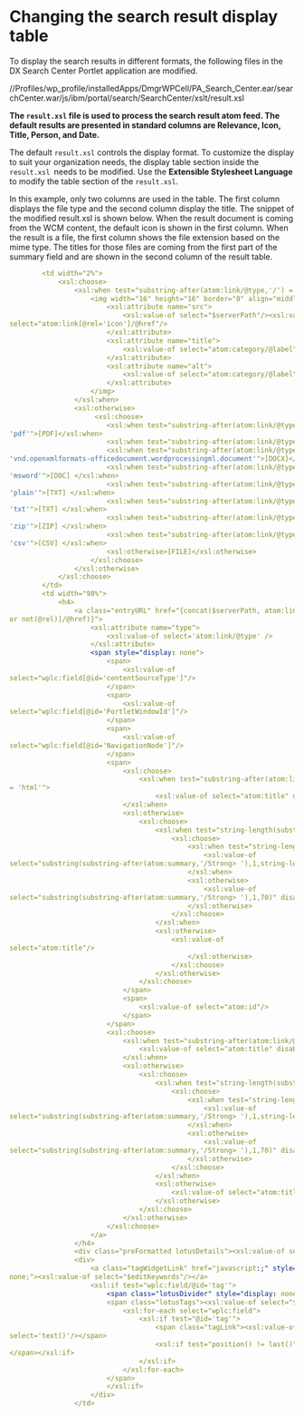 # Changing the search result display table

To display the search results in different formats, the following files in the DX Search Center Portlet application are modified.

//Profiles/wp_profile/installedApps/DmgrWPCell/PA_Search_Center.ear/searchCenter.war/js/ibm/portal/search/SearchCenter/xslt/result.xsl

**The `result.xsl` file is used to process the search result atom feed. The default results are presented in standard columns are Relevance, Icon, Title, Person, and Date.**

[](../../../../images/Change_the_search_result_display_table.png)

The default `result.xsl` controls the display format. To customize the display to suit your organization needs, the display table section inside the `result.xsl `needs to be modified. Use the **Extensible Stylesheet Language** to modify the table section of the `result.xsl`. 

In this example, only two columns are used in the table. The first column displays the file type and the second column display the title. The snippet of the modified result.xsl is shown below. When the result document is coming from the WCM content, the default icon is shown in the first column. When the result is a file, the first column shows the file extension based on the mime type. The titles for those files are coming from the first part of the summary field and are shown in the second column of the result table.

```yaml
        <td width="2%">
            <xsl:choose>
                <xsl:when test="substring-after(atom:link/@type,'/') = 'html'">
                    <img width="16" height="16" border="0" align="middle">
                        <xsl:attribute name="src">
                            <xsl:value-of select="$serverPath"/><xsl:value-of
select="atom:link[@rel='icon']/@href"/>
                        </xsl:attribute>
                        <xsl:attribute name="title">
                            <xsl:value-of select="atom:category/@label"/>
                        </xsl:attribute>
                        <xsl:attribute name="alt">
                            <xsl:value-of select="atom:category/@label"/>
                        </xsl:attribute>
                    </img>
                </xsl:when>
                <xsl:otherwise>
                     <xsl:choose>
                        <xsl:when test="substring-after(atom:link/@type,'/') =
'pdf'">[PDF]</xsl:when>
                        <xsl:when test="substring-after(atom:link/@type,'/') = 'vnd.msexcel'">[XLS] </xsl:when>
                        <xsl:when test="substring-after(atom:link/@type,'/') =
'vnd.openxmlformats-officedocument.wordprocessingml.document'">[DOCX]</xsl:when>
                        <xsl:when test="substring-after(atom:link/@type,'/') =
'msword'">[DOC] </xsl:when>
                        <xsl:when test="substring-after(atom:link/@type,'/') =
'plain'">[TXT] </xsl:when>
                        <xsl:when test="substring-after(atom:link/@type,'/') =
'txt'">[TXT] </xsl:when>
                        <xsl:when test="substring-after(atom:link/@type,'/') =
'zip'">[ZIP] </xsl:when>
                        <xsl:when test="substring-after(atom:link/@type,'/') =
'csv'">[CSV] </xsl:when>
                        <xsl:otherwise>[FILE]</xsl:otherwise>
                    </xsl:choose>
                </xsl:otherwise>
            </xsl:choose> 
        </td>
        <td width="98%">
            <h4>
                <a class="entryURL" href="{concat($serverPath, atom:link[(@rel='alternate')
or not(@rel)]/@href)}">
                    <xsl:attribute name="type">
                        <xsl:value-of select='atom:link/@type' />
                    </xsl:attribute>
                    <span style="display: none">
                        <span>
                            <xsl:value-of
select="wplc:field[@id='contentSourceType']"/>
                        </span>
                        <span>
                            <xsl:value-of
select="wplc:field[@id='PortletWindowId']"/>
                        </span>
                        <span>
                            <xsl:value-of
select="wplc:field[@id='NavigationNode']"/>
                        </span>
                        <span>
                            <xsl:choose>
                                <xsl:when test="substring-after(atom:link/@type,'/')
= 'html'">
                                    <xsl:value-of select="atom:title" disable-output-escaping="yes" />
                            </xsl:when>
                            <xsl:otherwise>
                                <xsl:choose>
                                    <xsl:when test="string-length(substring-after(atom:summary,'/Strong> ')) &gt; 0">
                                        <xsl:choose>
                                            <xsl:when test="string-length(substring-after(atom:summary,'/Strong> ')) &lt; 70">
                                                <xsl:value-of
select="substring(substring-after(atom:summary,'/Strong> '),1,string-length(substringafter(atom:summary,'/Strong> ')))" disable-output-escaping="yes" />...
                                            </xsl:when>
                                            <xsl:otherwise>
                                                <xsl:value-of
select="substring(substring-after(atom:summary,'/Strong> '),1,70)" disable-outputescaping="yes" />...
                                            </xsl:otherwise>
                                        </xsl:choose>
                                    </xsl:when>
                                    <xsl:otherwise>
                                        <xsl:value-of
select="atom:title"/>
                                            </xsl:otherwise>
                                        </xsl:choose>
                                    </xsl:otherwise>
                                </xsl:choose>
                            </span>
                            <span>
                                <xsl:value-of select="atom:id"/>
                            </span>
                        </span>
                        <xsl:choose>
                            <xsl:when test="substring-after(atom:link/@type,'/') = 'html'">
                                <xsl:value-of select="atom:title" disable-outputescaping="yes" />
                            </xsl:when>
                            <xsl:otherwise>
                                <xsl:choose>
                                    <xsl:when test="string-length(substringafter(atom:summary,'/Strong> ')) &gt; 0">
                                        <xsl:choose>
                                            <xsl:when test="string-length(substringafter(atom:summary,'/Strong> ')) &lt; 70">
                                                <xsl:value-of
select="substring(substring-after(atom:summary,'/Strong> '),1,string-length(substringafter(atom:summary,'/Strong> ')))" disable-output-escaping="yes" />...
                                            </xsl:when>
                                            <xsl:otherwise>
                                                <xsl:value-of
select="substring(substring-after(atom:summary,'/Strong> '),1,70)" disable-outputescaping="yes" />...
                                            </xsl:otherwise>
                                        </xsl:choose>
                                    </xsl:when>
                                    <xsl:otherwise>
                                        <xsl:value-of select="atom:title"/>
                                    </xsl:otherwise>
                                </xsl:choose>
                            </xsl:otherwise>
                        </xsl:choose>
                    </a>
                </h4>
                <div class="preFormatted lotusDetails"><xsl:value-of select="atom:summary" disable-output-escaping="yes" /></div>
                <div>
                    <a class="tagWidgetLink" href="javascript:;" style="display:
none;"><xsl:value-of select="$editKeywords"/></a>
                    <xsl:if test="wplc:field/@id='tag'">
                        <span class="lotusDivider" style="display: none;">|</span>
                        <span class="lotusTags"><xsl:value-of select="$tags"/>&#160;
                            <xsl:for-each select="wplc:field">
                                <xsl:if test="@id='tag'">
                                    <span class="tagLink"><xsl:value-of
select='text()'/></span>
                                    <xsl:if test="position() != last()"><span>,
</span></xsl:if>
                                </xsl:if>
                            </xsl:for-each>
                        </span>
                        </xsl:if>
                    </div>
                </td>
```